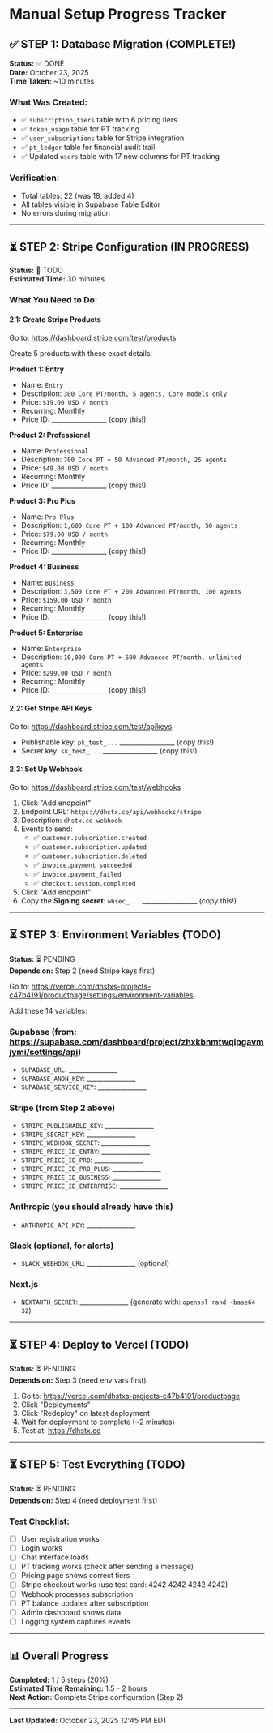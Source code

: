 # Manual Setup Progress Tracker

## ✅ STEP 1: Database Migration (COMPLETE!)

**Status:** ✅ DONE  
**Date:** October 23, 2025  
**Time Taken:** ~10 minutes

### What Was Created:
- ✅ `subscription_tiers` table with 6 pricing tiers
- ✅ `token_usage` table for PT tracking
- ✅ `user_subscriptions` table for Stripe integration
- ✅ `pt_ledger` table for financial audit trail
- ✅ Updated `users` table with 17 new columns for PT tracking

### Verification:
- Total tables: 22 (was 18, added 4)
- All tables visible in Supabase Table Editor
- No errors during migration

---

## ⏳ STEP 2: Stripe Configuration (IN PROGRESS)

**Status:** 🔄 TODO  
**Estimated Time:** 30 minutes

### What You Need to Do:

#### 2.1: Create Stripe Products

Go to: https://dashboard.stripe.com/test/products

Create 5 products with these exact details:

**Product 1: Entry**
- Name: `Entry`
- Description: `300 Core PT/month, 5 agents, Core models only`
- Price: `$19.00 USD / month`
- Recurring: Monthly
- Price ID: _________________ (copy this!)

**Product 2: Professional**
- Name: `Professional`
- Description: `700 Core PT + 50 Advanced PT/month, 25 agents`
- Price: `$49.00 USD / month`
- Recurring: Monthly
- Price ID: _________________ (copy this!)

**Product 3: Pro Plus**
- Name: `Pro Plus`
- Description: `1,600 Core PT + 100 Advanced PT/month, 50 agents`
- Price: `$79.00 USD / month`
- Recurring: Monthly
- Price ID: _________________ (copy this!)

**Product 4: Business**
- Name: `Business`
- Description: `3,500 Core PT + 200 Advanced PT/month, 100 agents`
- Price: `$159.00 USD / month`
- Recurring: Monthly
- Price ID: _________________ (copy this!)

**Product 5: Enterprise**
- Name: `Enterprise`
- Description: `10,000 Core PT + 500 Advanced PT/month, unlimited agents`
- Price: `$299.00 USD / month`
- Recurring: Monthly
- Price ID: _________________ (copy this!)

#### 2.2: Get Stripe API Keys

Go to: https://dashboard.stripe.com/test/apikeys

- Publishable key: `pk_test_...` _________________ (copy this!)
- Secret key: `sk_test_...` _________________ (copy this!)

#### 2.3: Set Up Webhook

Go to: https://dashboard.stripe.com/test/webhooks

1. Click "Add endpoint"
2. Endpoint URL: `https://dhstx.co/api/webhooks/stripe`
3. Description: `dhstx.co webhook`
4. Events to send:
   - ✅ `customer.subscription.created`
   - ✅ `customer.subscription.updated`
   - ✅ `customer.subscription.deleted`
   - ✅ `invoice.payment_succeeded`
   - ✅ `invoice.payment_failed`
   - ✅ `checkout.session.completed`
5. Click "Add endpoint"
6. Copy the **Signing secret**: `whsec_...` _________________ (copy this!)

---

## ⏳ STEP 3: Environment Variables (TODO)

**Status:** ⏳ PENDING  
**Depends on:** Step 2 (need Stripe keys first)

Go to: https://vercel.com/dhstxs-projects-c47b4191/productpage/settings/environment-variables

Add these 14 variables:

### Supabase (from: https://supabase.com/dashboard/project/zhxkbnmtwqipgavmjymi/settings/api)
- `SUPABASE_URL`: _______________
- `SUPABASE_ANON_KEY`: _______________
- `SUPABASE_SERVICE_KEY`: _______________

### Stripe (from Step 2 above)
- `STRIPE_PUBLISHABLE_KEY`: _______________
- `STRIPE_SECRET_KEY`: _______________
- `STRIPE_WEBHOOK_SECRET`: _______________
- `STRIPE_PRICE_ID_ENTRY`: _______________
- `STRIPE_PRICE_ID_PRO`: _______________
- `STRIPE_PRICE_ID_PRO_PLUS`: _______________
- `STRIPE_PRICE_ID_BUSINESS`: _______________
- `STRIPE_PRICE_ID_ENTERPRISE`: _______________

### Anthropic (you should already have this)
- `ANTHROPIC_API_KEY`: _______________

### Slack (optional, for alerts)
- `SLACK_WEBHOOK_URL`: _______________ (optional)

### Next.js
- `NEXTAUTH_SECRET`: _______________ (generate with: `openssl rand -base64 32`)

---

## ⏳ STEP 4: Deploy to Vercel (TODO)

**Status:** ⏳ PENDING  
**Depends on:** Step 3 (need env vars first)

1. Go to: https://vercel.com/dhstxs-projects-c47b4191/productpage
2. Click "Deployments"
3. Click "Redeploy" on latest deployment
4. Wait for deployment to complete (~2 minutes)
5. Test at: https://dhstx.co

---

## ⏳ STEP 5: Test Everything (TODO)

**Status:** ⏳ PENDING  
**Depends on:** Step 4 (need deployment first)

### Test Checklist:
- [ ] User registration works
- [ ] Login works
- [ ] Chat interface loads
- [ ] PT tracking works (check after sending a message)
- [ ] Pricing page shows correct tiers
- [ ] Stripe checkout works (use test card: 4242 4242 4242 4242)
- [ ] Webhook processes subscription
- [ ] PT balance updates after subscription
- [ ] Admin dashboard shows data
- [ ] Logging system captures events

---

## 📊 Overall Progress

**Completed:** 1 / 5 steps (20%)  
**Estimated Time Remaining:** 1.5 - 2 hours  
**Next Action:** Complete Stripe configuration (Step 2)

---

**Last Updated:** October 23, 2025 12:45 PM EDT

